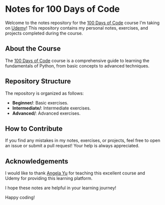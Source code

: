 # Notes for 100 Days of Code

Welcome to the notes repository for the [100 Days of Code](https://www.udemy.com/course/100-days-of-code/) course I'm taking on [Udemy](https://www.udemy.com/)! This repository contains my personal notes, exercises, and projects completed during the course.

## About the Course

The [100 Days of Code](https://www.udemy.com/course/100-days-of-code/) course is a comprehensive guide to learning the fundamentals of Python, from basic concepts to advanced techniques.

## Repository Structure

The repository is organized as follows:

- **Beginner/**: Basic exercises.
- **Intermediate/**: Intermediate exercises.
- **Advanced/**: Advanced exercises.

## How to Contribute

If you find any mistakes in my notes, exercises, or projects, feel free to open an issue or submit a pull request! Your help is always appreciated.

## Acknowledgements

I would like to thank [Angela Yu](https://www.linkedin.com/in/angela-yu-963a584b/) for teaching this excellent course and Udemy for providing this learning platform.

I hope these notes are helpful in your learning journey!

Happy coding!
